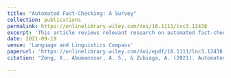 ```yaml
---
title: "Automated Fact-Checking: A Survey"
collection: publications
permalink: https://onlinelibrary.wiley.com/doi/10.1111/lnc3.12438
excerpt: 'This article reviews relevant research on automated fact-checking covering both the claim detection and claim validation components.'
date: 2021-09-19
venue: 'Language and Linguistics Compass'
paperurl: 'https://onlinelibrary.wiley.com/doi/epdf/10.1111/lnc3.12438'
citation: "Zeng, X., Abumansour, A. S., & Zubiaga, A. (2021). Automated fact-checking: A survey. Language & Linguistics Compass, e12438. https://doi.org/10.1111/lnc3.12438"

---
```

